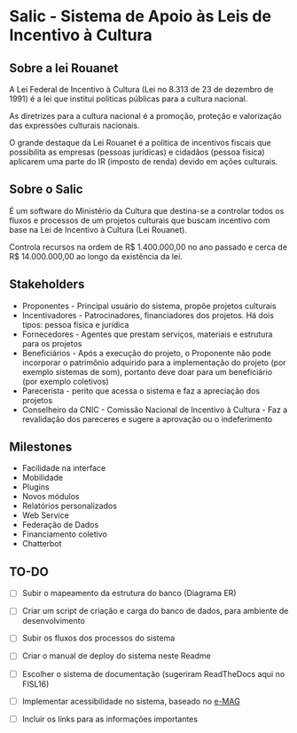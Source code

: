 # Salic - Sistema de Apoio às Leis de Incentivo à Cultura

## Sobre a lei Rouanet

A Lei Federal de Incentivo à Cultura (Lei no 8.313 de 23 de dezembro de 1991) é a lei que
institui politicas públicas para a cultura nacional.

As diretrizes para a cultura nacional é a promoção, proteção e valorização das expressões culturais nacionais.

O grande destaque da Lei Rouanet é a politica de incentivos fiscais que possibilita as empresas (pessoas jurídicas) e cidadãos (pessoa física) aplicarem uma parte do IR (imposto de renda) devido em ações culturais.

## Sobre o Salic

É um software do Ministério da Cultura que destina-se a controlar todos os fluxos e processos de um projetos culturais que buscam incentivo com base na Lei de Incentivo à Cultura (Lei Rouanet).

Controla recursos na ordem de R$ 1.400.000,00 no ano passado e cerca de R$ 14.000.000,00 ao longo da existência da lei.

## Stakeholders 

* Proponentes - Principal usuário do sistema, propõe projetos culturais
* Incentivadores - Patrocinadores, financiadores dos projetos. Há dois tipos: pessoa física e jurídica
* Fornecedores - Agentes que prestam serviços, materiais e estrutura para os projetos
* Beneficiários - Após a execução do projeto, o Proponente não pode incorporar o patrimônio adquirido para a implementação do projeto (por exemplo sistemas de som), portanto deve doar para um beneficiário (por exemplo coletivos)
* Parecerista - perito que acessa o sistema e faz a apreciação dos projetos
* Conselheiro da CNIC - Comissão Nacional de Incentivo à Cultura - Faz a revalidação dos pareceres e sugere a aprovação ou o indeferimento

## Milestones

* Facilidade na interface
* Mobilidade
* Plugins
* Novos módulos
* Relatórios personalizados
* Web Service
* Federação de Dados
* Financiamento coletivo
* Chatterbot

## TO-DO

- [ ] Subir o mapeamento da estrutura do banco (Diagrama ER)
- [ ] Criar um script de criação e carga do banco de dados, para ambiente de desenvolvimento
- [ ] Subir os fluxos dos processos do sistema
- [ ] Criar o manual de deploy do sistema neste Readme
- [ ] Escolher o sistema de documentação (sugeriram ReadTheDocs aqui no FISL16)
- [ ] Implementar acessibilidade no sistema, baseado no [e-MAG](http://www.governoeletronico.gov.br/acoes-e-projetos/e-MAG)
- [ ] Incluir os links para as informações importantes









